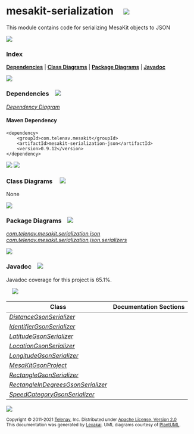 [//]: # (start-user-text)



[//]: # (end-user-text)

# mesakit-serialization &nbsp;&nbsp; <img src="https://www.mesakit.org/images/bits-32.png" srcset="https://www.mesakit.org/images/bits-32-2x.png 2x"/>

This module contains code for serializing MesaKit objects to JSON

<img src="https://www.kivakit.org/images/horizontal-line-512.png" srcset="https://www.kivakit.org/images/horizontal-line-512-2x.png 2x"/>

### Index



[**Dependencies**](#dependencies) | [**Class Diagrams**](#class-diagrams) | [**Package Diagrams**](#package-diagrams) | [**Javadoc**](#javadoc)

<img src="https://www.kivakit.org/images/horizontal-line-512.png" srcset="https://www.kivakit.org/images/horizontal-line-512-2x.png 2x"/>

### Dependencies <a name="dependencies"></a> &nbsp;&nbsp; <img src="https://www.kivakit.org/images/dependencies-32.png" srcset="https://www.kivakit.org/images/dependencies-32-2x.png 2x"/>

[*Dependency Diagram*](https://www.mesakit.org/0.9.12/lexakai/mesakit-extensions/mesakit-serialization/json/documentation/diagrams/dependencies.svg)

#### Maven Dependency

    <dependency>
        <groupId>com.telenav.mesakit</groupId>
        <artifactId>mesakit-serialization-json</artifactId>
        <version>0.9.12</version>
    </dependency>

<img src="https://www.kivakit.org/images/horizontal-line-128.png" srcset="https://www.kivakit.org/images/horizontal-line-128-2x.png 2x"/>

[//]: # (start-user-text)



[//]: # (end-user-text)

<img src="https://www.kivakit.org/images/horizontal-line-128.png" srcset="https://www.kivakit.org/images/horizontal-line-128-2x.png 2x"/>

### Class Diagrams <a name="class-diagrams"></a> &nbsp; &nbsp; <img src="https://www.kivakit.org/images/diagram-40.png" srcset="https://www.kivakit.org/images/diagram-40-2x.png 2x"/>

None

<img src="https://www.kivakit.org/images/horizontal-line-128.png" srcset="https://www.kivakit.org/images/horizontal-line-128-2x.png 2x"/>

### Package Diagrams <a name="package-diagrams"></a> &nbsp;&nbsp; <img src="https://www.kivakit.org/images/box-32.png" srcset="https://www.kivakit.org/images/box-32-2x.png 2x"/>

[*com.telenav.mesakit.serialization.json*](https://www.mesakit.org/0.9.12/lexakai/mesakit-extensions/mesakit-serialization/json/documentation/diagrams/com.telenav.mesakit.serialization.json.svg)  
[*com.telenav.mesakit.serialization.json.serializers*](https://www.mesakit.org/0.9.12/lexakai/mesakit-extensions/mesakit-serialization/json/documentation/diagrams/com.telenav.mesakit.serialization.json.serializers.svg)

<img src="https://www.kivakit.org/images/horizontal-line-128.png" srcset="https://www.kivakit.org/images/horizontal-line-128-2x.png 2x"/>

### Javadoc <a name="javadoc"></a> &nbsp;&nbsp; <img src="https://www.kivakit.org/images/books-32.png" srcset="https://www.kivakit.org/images/books-32-2x.png 2x"/>

Javadoc coverage for this project is 65.1%.  
  
&nbsp; &nbsp; <img src="https://www.mesakit.org/images/meter-70-96.png" srcset="https://www.mesakit.org/images/meter-70-96-2x.png 2x"/>




| Class | Documentation Sections |
|---|---|
| [*DistanceGsonSerializer*](https://www.mesakit.org/0.9.12/javadoc/mesakit-extensions/mesakit.serialization.json/com/telenav/mesakit/serialization/json/serializers/DistanceGsonSerializer.html) |  |  
| [*IdentifierGsonSerializer*](https://www.mesakit.org/0.9.12/javadoc/mesakit-extensions/mesakit.serialization.json/com/telenav/mesakit/serialization/json/serializers/IdentifierGsonSerializer.html) |  |  
| [*LatitudeGsonSerializer*](https://www.mesakit.org/0.9.12/javadoc/mesakit-extensions/mesakit.serialization.json/com/telenav/mesakit/serialization/json/serializers/LatitudeGsonSerializer.html) |  |  
| [*LocationGsonSerializer*](https://www.mesakit.org/0.9.12/javadoc/mesakit-extensions/mesakit.serialization.json/com/telenav/mesakit/serialization/json/serializers/LocationGsonSerializer.html) |  |  
| [*LongitudeGsonSerializer*](https://www.mesakit.org/0.9.12/javadoc/mesakit-extensions/mesakit.serialization.json/com/telenav/mesakit/serialization/json/serializers/LongitudeGsonSerializer.html) |  |  
| [*MesaKitGsonProject*](https://www.mesakit.org/0.9.12/javadoc/mesakit-extensions/mesakit.serialization.json/com/telenav/mesakit/serialization/json/MesaKitGsonProject.html) |  |  
| [*RectangleGsonSerializer*](https://www.mesakit.org/0.9.12/javadoc/mesakit-extensions/mesakit.serialization.json/com/telenav/mesakit/serialization/json/serializers/RectangleGsonSerializer.html) |  |  
| [*RectangleInDegreesGsonSerializer*](https://www.mesakit.org/0.9.12/javadoc/mesakit-extensions/mesakit.serialization.json/com/telenav/mesakit/serialization/json/serializers/RectangleInDegreesGsonSerializer.html) |  |  
| [*SpeedCategoryGsonSerializer*](https://www.mesakit.org/0.9.12/javadoc/mesakit-extensions/mesakit.serialization.json/com/telenav/mesakit/serialization/json/serializers/SpeedCategoryGsonSerializer.html) |  |  

[//]: # (start-user-text)



[//]: # (end-user-text)

<img src="https://www.kivakit.org/images/horizontal-line-512.png" srcset="https://www.kivakit.org/images/horizontal-line-512-2x.png 2x"/>

<sub>Copyright &#169; 2011-2021 [Telenav](https://telenav.com), Inc. Distributed under [Apache License, Version 2.0](LICENSE)</sub>  
<sub>This documentation was generated by [Lexakai](https://lexakai.org). UML diagrams courtesy of [PlantUML](https://plantuml.com).</sub>

